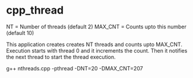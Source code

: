 # cpp_thread

NT = Number of threads (default 2)
MAX_CNT = Counts upto this number (default 10)

This application creates creates NT threads and counts upto MAX_CNT. 
Execution starts with thread 0 and it increments the count. 
Then it notifies the next thread to start the thread execution.

g++ nthreads.cpp -pthread -DNT=20 -DMAX_CNT=207
